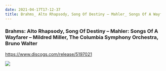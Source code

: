 ```yaml
---
date: 2021-04-17T17-12-37
title: Brahms_ Alto Rhapsody, Song Of Destiny – Mahler_ Songs Of A Wayfarer –  Mildred Miller, The Columbia Symphony Orchestra, Bruno Walter
---
```

### Brahms: Alto Rhapsody, Song Of Destiny – Mahler: Songs Of A Wayfarer –  Mildred Miller, The Columbia Symphony Orchestra, Bruno Walter
https://www.discogs.com/release/5197021

![](dayone-moment://2964569B8C5246CE9E79614C95551D8C)
